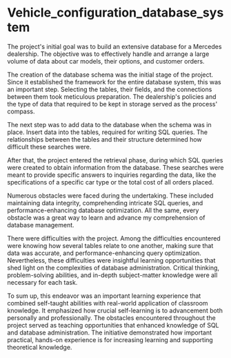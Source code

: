 # Vehicle_configuration_database_system

The project's initial goal was to build an extensive database for a Mercedes dealership. The objective was to effectively handle and arrange a large volume of data about car models, their options, and customer orders.

The creation of the database schema was the initial stage of the project. Since it established the framework for the entire database system, this was an important step. Selecting the tables, their fields, and the connections between them took meticulous preparation. The dealership's policies and the type of data that required to be kept in storage served as the process' compass.

The next step was to add data to the database when the schema was in place. Insert data into the tables, required for writing SQL queries. The relationships between the tables and their structure determined how difficult these searches were.

After that, the project entered the retrieval phase, during which SQL queries were created to obtain information from the database. These searches were meant to provide specific answers to inquiries regarding the data, like the specifications of a specific car type or the total cost of all orders placed.

Numerous obstacles were faced during the undertaking. These included maintaining data integrity, comprehending intricate SQL queries, and performance-enhancing database optimization. All the same, every obstacle was a great way to learn and advance my comprehension of database management.

There were difficulties with the project. Among the difficulties encountered were knowing how several tables relate to one another, making sure that data was accurate, and performance-enhancing query optimization. Nevertheless, these difficulties were insightful learning opportunities that shed light on the complexities of database administration. Critical thinking, problem-solving abilities, and in-depth subject-matter knowledge were all necessary for each task.

To sum up, this endeavor was an important learning experience that combined self-taught abilities with real-world application of classroom knowledge. It emphasized how crucial self-learning is to advancement both personally and professionally. The obstacles encountered throughout the project served as teaching opportunities that enhanced knowledge of SQL and database administration. The initiative demonstrated how important practical, hands-on experience is for increasing learning and supporting theoretical knowledge.
